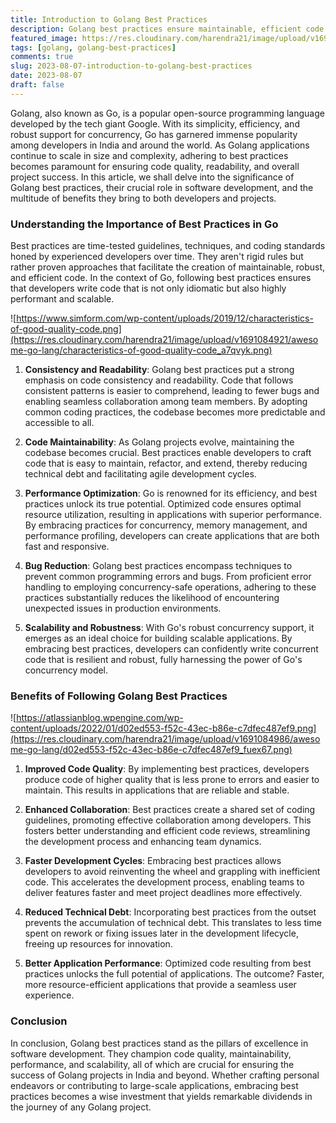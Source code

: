 ```yaml
---
title: Introduction to Golang Best Practices
description: Golang best practices ensure maintainable, efficient code by emphasizing consistency, readability, and scalability. They reduce bugs, enable seamless collaboration, and enhance code quality.
featured_image: https://res.cloudinary.com/harendra21/image/upload/v1691086102/awesome-go-lang/Golang-Best-Practices-1024x512_yib9sa.png
tags: [golang, golang-best-practices]
comments: true
slug: 2023-08-07-introduction-to-golang-best-practices
date: 2023-08-07
draft: false
---
```


Golang, also known as Go, is a popular open-source programming language developed by the tech giant Google. With its simplicity, efficiency, and robust support for concurrency, Go has garnered immense popularity among developers in India and around the world. As Golang applications continue to scale in size and complexity, adhering to best practices becomes paramount for ensuring code quality, readability, and overall project success. In this article, we shall delve into the significance of Golang best practices, their crucial role in software development, and the multitude of benefits they bring to both developers and projects.

### Understanding the Importance of Best Practices in Go

Best practices are time-tested guidelines, techniques, and coding standards honed by experienced developers over time. They aren't rigid rules but rather proven approaches that facilitate the creation of maintainable, robust, and efficient code. In the context of Go, following best practices ensures that developers write code that is not only idiomatic but also highly performant and scalable.

![https://www.simform.com/wp-content/uploads/2019/12/characteristics-of-good-quality-code.png](https://res.cloudinary.com/harendra21/image/upload/v1691084921/awesome-go-lang/characteristics-of-good-quality-code_a7qvyk.png)
1. **Consistency and Readability**: Golang best practices put a strong emphasis on code consistency and readability. Code that follows consistent patterns is easier to comprehend, leading to fewer bugs and enabling seamless collaboration among team members. By adopting common coding practices, the codebase becomes more predictable and accessible to all.

2. **Code Maintainability**: As Golang projects evolve, maintaining the codebase becomes crucial. Best practices enable developers to craft code that is easy to maintain, refactor, and extend, thereby reducing technical debt and facilitating agile development cycles.

3. **Performance Optimization**: Go is renowned for its efficiency, and best practices unlock its true potential. Optimized code ensures optimal resource utilization, resulting in applications with superior performance. By embracing practices for concurrency, memory management, and performance profiling, developers can create applications that are both fast and responsive.

4. **Bug Reduction**: Golang best practices encompass techniques to prevent common programming errors and bugs. From proficient error handling to employing concurrency-safe operations, adhering to these practices substantially reduces the likelihood of encountering unexpected issues in production environments.

5. **Scalability and Robustness**: With Go's robust concurrency support, it emerges as an ideal choice for building scalable applications. By embracing best practices, developers can confidently write concurrent code that is resilient and robust, fully harnessing the power of Go's concurrency model.

### Benefits of Following Golang Best Practices

![https://atlassianblog.wpengine.com/wp-content/uploads/2022/01/d02ed553-f52c-43ec-b86e-c7dfec487ef9.png](https://res.cloudinary.com/harendra21/image/upload/v1691084986/awesome-go-lang/d02ed553-f52c-43ec-b86e-c7dfec487ef9_fuex67.png)

1. **Improved Code Quality**: By implementing best practices, developers produce code of higher quality that is less prone to errors and easier to maintain. This results in applications that are reliable and stable.

2. **Enhanced Collaboration**: Best practices create a shared set of coding guidelines, promoting effective collaboration among developers. This fosters better understanding and efficient code reviews, streamlining the development process and enhancing team dynamics.

3. **Faster Development Cycles**: Embracing best practices allows developers to avoid reinventing the wheel and grappling with inefficient code. This accelerates the development process, enabling teams to deliver features faster and meet project deadlines more effectively.

4. **Reduced Technical Debt**: Incorporating best practices from the outset prevents the accumulation of technical debt. This translates to less time spent on rework or fixing issues later in the development lifecycle, freeing up resources for innovation.

5. **Better Application Performance**: Optimized code resulting from best practices unlocks the full potential of applications. The outcome? Faster, more resource-efficient applications that provide a seamless user experience.

### Conclusion
In conclusion, Golang best practices stand as the pillars of excellence in software development. They champion code quality, maintainability, performance, and scalability, all of which are crucial for ensuring the success of Golang projects in India and beyond. Whether crafting personal endeavors or contributing to large-scale applications, embracing best practices becomes a wise investment that yields remarkable dividends in the journey of any Golang project.
